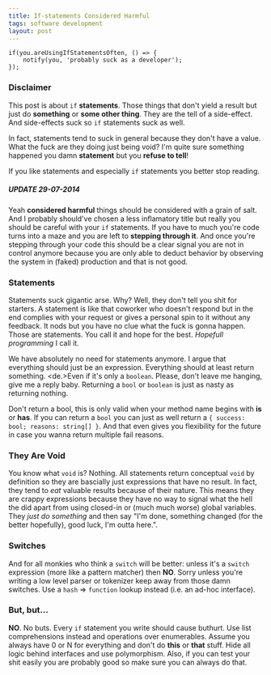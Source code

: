 ```yaml
---
title: If-statements Considered Harmful
tags: software development
layout: post
---
```

	if(you.areUsingIfStatementsOften, () => {
		notify(you, 'probably suck as a developer');
	});

### Disclaimer
This post is about ```if``` __statements__. Those things that don't yield a result but just do __something__ or __some other thing__. They are the tell of a side-effect. And side-effects suck so ```if``` statements suck as well.

In fact, statements tend to suck in general because they don't have a value. What the fuck are they doing just being void? I'm quite sure something happened you damn __statement__ but you __refuse to tell__!

If you like statements and especially ```if``` statements you better stop reading.

##### UPDATE 29-07-2014
Yeah __considered harmful__ things should be considered with a grain of salt. And I probably should've chosen a less inflamatory title but really you should be careful with your `if` statements. If you have to much you're code turns into a maze and you are left to __stepping through it__. And once you're stepping through your code this should be a clear signal you are not in control anymore because you are only able to deduct behavior by observing the system in (faked) production and that is not good.

### Statements
Statements suck gigantic arse. Why? Well, they don't tell you shit for starters. A  statement is like that coworker who doesn't respond but in the end complies with your request or gives a personal spin to it without any feedback. It nods but you have no clue what the fuck is gonna happen. Those are statements. You call it and hope for the best.  _Hopefull programming_ I call it.

We have absolutely no need for statements anymore. I argue that everything should just be an expression. Everything should at least return something. <de.>Even if it's only a ```boolean```. Please, don't leave me hanging, give me a reply baby.</del> Returning a ```bool``` or ```boolean``` is just as nasty as returning nothing. 

Don't return a bool, this is only valid when your method name begins with __is__ or __has__. If you can return a ```bool``` you can just as well return a ```{ success: bool; reasons: string[] }```. And that even gives you flexibility for the future in case you wanna return multiple fail reasons.

### They Are Void
You know what ```void``` is? Nothing. All statements return conceptual ```void``` by definition so they are bascially just expressions that have no result. In fact, they tend to _eat_ valuable results because of their nature. This means they are crappy expressions because they have no way to signal what the hell the did apart from using closed-in or (much much worse) global variables. They _just do something_ and then say "I'm done, something changed (for the better hopefully), good luck, I'm outta here.".

### Switches
And for all monkies who think a ```switch``` will be better: unless it's a ```switch``` expression (more like a pattern matcher)  then __NO__. Sorry unless you're writing a low level parser or tokenizer keep away from those damn switches. Use a ```hash``` => ```function``` lookup instead (i.e. an ad-hoc interface).

### But, but...
__NO__. No buts. Every ```if``` statement you write should cause buthurt. Use list comprehensions instead and operations over enumerables. Assume you always have 0 or N for everything and don't do __this__ or __that__ stuff. Hide all logic behind interfaces and use polymorphism. Also, if you can test your shit easily you are probably good so make sure you can always do that.